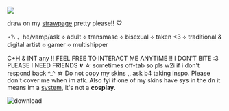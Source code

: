 ![](https://komarev.com/ghpvc/?username=ghostlyvamps&color=503d7a&style=plastic&label=PROFILE+VISITS) 

 draw on my [strawpage](https://akirasite.straw.page) pretty please!! ♡

⋆𐙚 ₊‎ ‎  he/vamp/ask ⟡ adult ⟡ transmasc ⟡ bisexual ⟡ taken <3 ⟡ traditional & digital artist ⟡ gamer ⟡ multishipper 

C+H & INT any !! FEEL FREE TO INTERACT ME ANYTIME !! I DON'T BITE :3 PLEASE I NEED FRIENDS 💔 ☆ sometimes off-tab so pls w2i if i don't respond back ^_^ ☆ Do not copy my skins ,, ask b4 taking inspo. Please don't cover me when im afk. Also fyi if one of my skins have sys in the dn it means im a [system](https://neurodiversity.fandom.com/wiki/System#:~:text=There%20are%20multiple%20different%20types,are%20Singlets%2FSingletons%2FMonominds.), it's not a **cosplay**.

![download](https://github.com/user-attachments/assets/08021c65-8761-4694-95cc-6b82e788f996)
